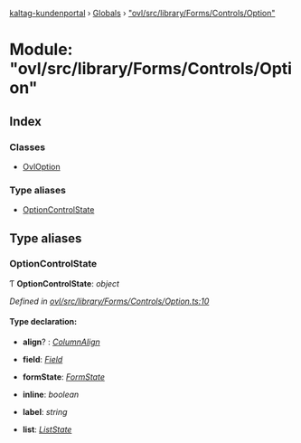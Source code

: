 [kaltag-kundenportal](../README.md) › [Globals](../globals.md) › ["ovl/src/library/Forms/Controls/Option"](_ovl_src_library_forms_controls_option_.md)

# Module: "ovl/src/library/Forms/Controls/Option"

## Index

### Classes

* [OvlOption](../classes/_ovl_src_library_forms_controls_option_.ovloption.md)

### Type aliases

* [OptionControlState](_ovl_src_library_forms_controls_option_.md#optioncontrolstate)

## Type aliases

###  OptionControlState

Ƭ **OptionControlState**: *object*

*Defined in [ovl/src/library/Forms/Controls/Option.ts:10](https://github.com/fopsdev/ovl/blob/d5eec59/ovl/src/library/Forms/Controls/Option.ts#L10)*

#### Type declaration:

* **align**? : *[ColumnAlign](_ovl_src_library_table_table_.md#columnalign)*

* **field**: *[Field](_ovl_src_library_forms_actions_.md#field)*

* **formState**: *[FormState](_ovl_src_library_forms_actions_.md#formstate)*

* **inline**: *boolean*

* **label**: *string*

* **list**: *[ListState](_ovl_src_library_forms_controls_listcontrol_.md#liststate)*
